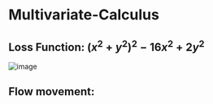 # Multivariate-Calculus

## Loss Function: $(x^2+y^2)^2-16x^2+2y^2$

![image](https://github.com/pranjallk1995/Multivariate-Calculus/assets/22261236/67a260ed-5188-4d6c-ba7f-84044eb4b89e)

## Flow movement:

